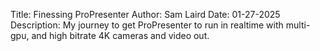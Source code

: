 Title: Finessing ProPresenter
Author: Sam Laird
Date: 01-27-2025
Description: My journey to get ProPresenter to run in realtime with multi-gpu, and high bitrate 4K cameras and video out.
